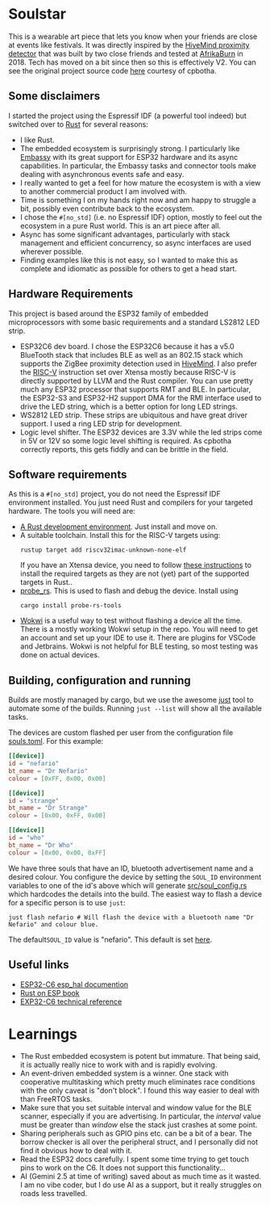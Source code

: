 # Soulstar

This is a wearable art piece that lets you know when your friends are close at events like festivals. It was directly
inspired by the [HiveMind proximity detector](https://cpbotha.net/2024/08/10/afrikaburn-2018-hivemind-proximity/) that
was built by two close friends and tested at [AfrikaBurn](https://www.afrikaburn.org/) in 2018. Tech has moved on a bit
since then so this is effectively V2. You can see the original project source
code [here](https://typst.app/docs/reference/model/bibliography/) courtesy of cpbotha.

## Some disclaimers

I started the project using the Espressif IDF (a powerful tool indeed) but switched over to
[Rust](https://www.rust-lang.org) for several reasons:

- I like Rust.
- The embedded ecosystem is surprisingly strong. I particularly like [Embassy](https://embassy.dev/) with its great
  support for ESP32 hardware and its async capabilities. In particular, the Embassy tasks and connector tools make
  dealing with asynchronous events safe and easy.
- I really wanted to get a feel for how mature the ecosystem is with a view to another commercial product
  I am involved with.
- Time is something I on my hands right now and am happy to struggle a bit, possibly even contribute back to the
  ecosystem.
- I chose the `#[no_std]` (i.e. no Espressif IDF) option, mostly to feel out the ecosystem in a pure Rust world. This
  is an art piece after all.
- Async has some significant advantages, particularly with stack management and efficient concurrency, so async 
  interfaces are used wherever possible.
- Finding examples like this is not easy, so I wanted to make this as complete and idiomatic as possible for others to
  get a head start.

## Hardware Requirements

This project is based around the ESP32 family of embedded microprocessors with some basic requirements and a standard
LS2812 LED strip.

- ESP32C6 dev board. I chose the ESP32C6 because it has a v5.0 BlueTooth stack that includes BLE as well as an 802.15
  stack which supports the ZigBee proximity detection used
  in [HiveMind](https://cpbotha.net/2024/08/10/afrikaburn-2018-hivemind-proximity/).
  I also prefer the [RISC-V](https://en.wikipedia.org/wiki/RISC-V) instruction set over Xtensa mostly because RISC-V is
  directly supported by LLVM and the Rust compiler. You can use pretty much any ESP32 processor that supports RMT and
  BLE. In particular, the ESP32-S3 and ESP32-H2 support DMA for the RMI interface used to drive the LED string, which
  is a better option for long LED strings.
- WS2812 LED strip. These strips are ubiquitous and have great driver support. I used a ring LED strip for development.
- Logic level shifter. The ESP32 devices are 3.3V while the led strips come in 5V or 12V so some logic level shifting
  is required. As cpbotha correctly reports, this gets fiddly and can be brittle in the field.

## Software requirements

As this is a `#[no_std]` project, you do not need the Espressif IDF environment installed. You just need Rust and
compilers for your targeted hardware. The tools you will need are:

- [A Rust development environment](https://www.rust-lang.org/learn/get-started). Just install and move on.
- A suitable toolchain. Install this for the RISC-V targets using:
  ```shell
  rustup target add riscv32imac-unknown-none-elf
  ```
  If you have an Xtensa device, you need to
  follow [these instructions](https://docs.esp-rs.org/book/installation/riscv-and-xtensa.html)
  to install the required targets as they are not (yet) part of the supported targets in Rust..
- [probe_rs](https://probe.rs/). This is used to flash and debug the device. Install using
  ```shell
  cargo install probe-rs-tools
  ```
- [Wokwi](https://wokwi.com/) is a useful way to test without flashing a device all the time. There is a mostly working
  Wokwi setup in the repo. You will need to get an account and set up your IDE to use it. There are plugins for VSCode
  and Jetbrains. Wokwi is not helpful for BLE testing, so most testing was done on actual devices.

## Building, configuration and running

Builds are mostly managed by cargo, but we use the awesome [just](https://github.com/casey/just) tool to automate
some of the builds. Running `just --list` will show all the available tasks.

The devices are custom flashed per user from the configuration file [souls.toml](souls.toml). For this example:

```toml
[[device]]
id = "nefario"
bt_name = "Dr Nefario"
colour = [0xFF, 0x00, 0x00]

[[device]]
id = "strange"
bt_name = "Dr Strange"
colour = [0x00, 0xFF, 0x00]

[[device]]
id = "who"
bt_name = "Dr Who"
colour = [0x00, 0x00, 0xFF]
```

We have three souls that have an ID, bluetooth advertisement name and a desired colour. You configure the device by
setting the `SOUL_ID` environment variables to one of the id's above which will generate [src/soul_config.rs](src/soul_config.rs) 
which hardcodes the details into the build. The easiest way to flash a device for a specific 
person is to use `just`:

```shell
just flash nefario # Will flash the device with a bluetooth name "Dr Nefario" and colour blue. 
```

The default`SOUL_ID` value is "nefario". This default is set [here](.cargo/config.toml).

## Useful links

- [ESP32-C6 esp_hal documention](https://docs.esp-rs.org/esp-hal/esp-hal/0.23.1/esp32c6/esp_hal/)
- [Rust on ESP book](https://docs.esp-rs.org/book/)
- [EXP32-C6 technical reference](https://www.espressif.com/sites/default/files/documentation/esp32-c6_technical_reference_manual_en.pd)

# Learnings

- The Rust embedded ecosystem is potent but immature. That being said, it is actually really nice to work with and
  is rapidly evolving.
- An event-driven embedded system is a winner. One stack with cooperative multitasking which pretty much eliminates
  race conditions with the only caveat is "don't block". I found this way easier to deal with than FreeRTOS tasks.
- Make sure that you set suitable interval and window value for the BLE scanner, especially if you are
  advertising. In particular, the *interval* value must be greater than *window* else the stack just crashes
  at some point.
- Sharing peripherals such as GPIO pins etc. can be a bit of a bear. The borrow checker is all over the peripheral
  struct, and I personally did not find it obvious how to deal with it.
- Read the ESP32 docs carefully. I spent some time trying to get touch pins to work on the C6. It does not support
  this functionality…
- AI (Gemini 2.5 at time of writing) saved about as much time as it wasted. I am no vibe coder, but I do use AI as
  a support, but it really struggles on roads less travelled.